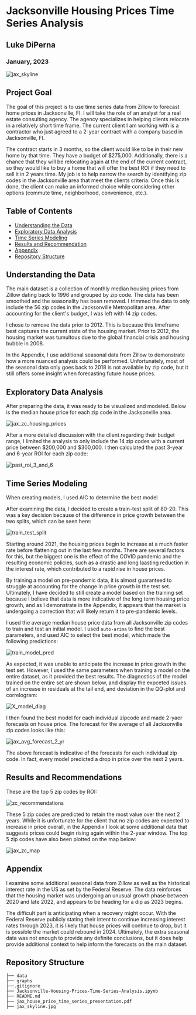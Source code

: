 # Jacksonville Housing Prices Time Series Analysis
## Luke DiPerna
### January, 2023
![jax_skyline](https://github.com/luke-lite/Jacksonville-Housing-Prices-Time-Series-Analysis/blob/b13235d253d31b86c32ed238273c4c6157d5fa03/jax_skyline.jpg)

## Project Goal
The goal of this project is to use time series data from Zillow to forecast home prices in Jacksonville, Fl. I will take the role of an analyst for a real estate consulting agency. The agency specializes in helping clients relocate in a relatively short time frame. The current client I am working with is a contractor who just agreed to a 2-year contract with a company based in Jacksonville, Fl.

The contract starts in 3 months, so the client would like to be in their new home by that time. They have a budget of $275,000. Additionally, there is a chance that they will be relocating again at the end of the current contract, so they would like to buy a home that will offer the best ROI if they need to sell it in 2 years time. My job is to help narrow the search by identifying zip codes in the Jacksonville area that meet the clients criteria. Once this is done, the client can make an informed choice while considering other options (commute time, neighborhood, convenience, etc.).

## Table of Contents

- [Understanding the Data](#Understanding-the-Data)
- [Exploratory Data Analysis](#Exploratory-Data-Analysis)
- [Time Series Modeling](#Time-Series-Modeling)
- [Results and Recommendation](#Results-and-Recommendations)
- [Appendix](#Appendix)
- [Repository Structure](#Repository-Structure)
    
## Understanding the Data

The main dataset is a collection of monthly median housing prices from Zillow dating back to 1996 and grouped by zip code. The data has been smoothed and the seasonality has been removed. I trimmed the data to only include the 56 zip codes in the Jacksonville Metropolitan area. After accounting for the client's budget, I was left with 14 zip codes.

I chose to remove the data prior to 2012. This is because this timeframe best captures the current state of the housing market. Prior to 2012, the housing market was tumultous due to the global financial crisis and housing bubble in 2008.

In the Appendix, I use additional seasonal data from Zillow to demonstrate how a more nuanced analysis could be performed. Unfortunately, most of the seasonal data only goes back to 2018 is not available by zip code, but it still offers some insight when forecasting future house prices.

## Exploratory Data Analysis

After preparing the data, it was ready to be visualized and modeled. Below is the median house price for each zip code in the Jacksonville area.

![jax_zc_housing_prices](https://github.com/luke-lite/Jacksonville-Housing-Prices-Time-Series-Analysis/blob/058bc6633229235e8ea1b4f861c64bb1266a6bfa/graphs/jax_zc_housing_prices.png)

After a more detailed discussion with the client regarding their budget range, I limited the analysis to only include the 14 zip codes with a current price between $200,000 and $300,000. I then calculated the past 3-year and 6-year ROI for each zip code:

![past_roi_3_and_6](https://github.com/luke-lite/Jacksonville-Housing-Prices-Time-Series-Analysis/blob/058bc6633229235e8ea1b4f861c64bb1266a6bfa/graphs/past_roi_3_and_6.png)

## Time Series Modeling

When creating models, I used AIC to determine the best model

After examining the data, I decided to create a train-test split of 80-20. This was a key decision because of the difference in price growth between the two splits, which can be seen here:

![train_test_split](https://github.com/luke-lite/Jacksonville-Housing-Prices-Time-Series-Analysis/blob/d97cda45b1fce6454de41576b0aff01878443de1/graphs/train_test_split.png)

Starting around 2021, the housing prices begin to increase at a much faster rate before flattening out in the last few months. There are several factors for this, but the biggest one is the effect of the COVID pandemic and the resulting economic policies, such as a drastic and long laasting reduction in the interest rate, which contributed to a rapid rise in house prices.

By training a model on pre-pandemic data, it is almost guaranteed to struggle at accounting for the change in price growth in the test set. Ultimately, I have decided to still create a model based on the training set because I believe that data is more indicative of the long term housing price growth, and as I demonstrate in the Appendix, it appears that the market is undergoing a correction that will likely return it to pre-pandemic levels.

I used the average median house price data from all Jacksonville zip codes to train and test an initial model. I used `auto-arima` to find the best parameters, and used AIC to select the best model, which made the following predictions:

![train_model_pred](https://github.com/luke-lite/Jacksonville-Housing-Prices-Time-Series-Analysis/blob/058bc6633229235e8ea1b4f861c64bb1266a6bfa/graphs/train_model_pred.png)

As expected, it was unable to anticipate the increase in price growth in the test set. However, I used the same parameters when training a model on the entire dataset, as it provided the best results. The diagnostics of the model trained on the entire set are shown below, and display the expceted issues of an increase in residuals at the tail end, and deviation in the QQ-plot and correlogram:

![X_model_diag](https://github.com/luke-lite/Jacksonville-Housing-Prices-Time-Series-Analysis/blob/058bc6633229235e8ea1b4f861c64bb1266a6bfa/graphs/X_model_diag.png)

I then found the best model for each individual zipcode and made 2-yaer forecasts on house price. The forecast for the average of all Jacksonville zip codes looks like this:

![jax_avg_forecast_2_yr](https://github.com/luke-lite/Jacksonville-Housing-Prices-Time-Series-Analysis/blob/058bc6633229235e8ea1b4f861c64bb1266a6bfa/graphs/jax_avg_forecast_2_yr.png)

The above forecast is indicative of the forecasts for each individual zip code. In fact, every model predicted a drop in price over the next 2 years.

## Results and Recommendations

These are the top 5 zip codes by ROI:

![zc_recommendations](https://github.com/luke-lite/Jacksonville-Housing-Prices-Time-Series-Analysis/blob/058bc6633229235e8ea1b4f861c64bb1266a6bfa/graphs/zc_recommendations.png)

These 5 zip codes are predicted to retain the most value over the next 2 years. While it is unfortunate for the client that no zip codes are expected to increase in price overall, in the Appendix I look at some additional data that suggests prices could begin rising again within the 2-year window. The top 5 zip codes have also been plotted on the map below:

![jax_zc_map](https://github.com/luke-lite/Jacksonville-Housing-Prices-Time-Series-Analysis/blob/058bc6633229235e8ea1b4f861c64bb1266a6bfa/graphs/jax_zc_map.jpg)

## Appendix

I examine some additional seasonal data from Zillow as well as the historical interest rate in the US as set by the Federal Reserve. The data reinforces that the housing market was undergoing an unusual growth phase between 2020 and late 2022, and appears to be heading for a dip as 2023 begins.

The difficult part is anticipating when a recovery might occur. With the Federal Reserve publicly stating their intent to continue increasing interest rates through 2023, it is likely that house prices will continue to drop, but it is possible the market could rebound in 2024. Ultimately, the extra seasonal data was not enough to provide any definite conclusions, but it does help provide additional context to help inform the forecasts on the main dataset.

## Repository Structure
```
├── data
├── graphs
├──.gitignore
├── Jacksonville-Housing-Prices-Time-Series-Analysis.ipynb
├── README.md
├── jax_house_price_time_series_presentation.pdf
├── jax_skyline.jpg
```
